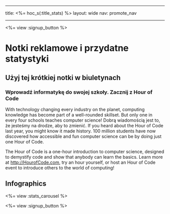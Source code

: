 * * *

title: <%= hoc_s(:title_stats) %> layout: wide nav: promote_nav

* * *

<a id="blurb"></a>

<%= view :signup_button %>

# Notki reklamowe i przydatne statystyki

## Użyj tej krótkiej notki w biuletynach

### Wprowadź informatykę do swojej szkoły. Zacznij z Hour of Code

With technology changing every industry on the planet, computing knowledge has become part of a well-rounded skillset. But only one in every four schools teaches computer science! Dobrą wiadomością jest to, że jesteśmy na drodze, aby to zmienić. If you heard about the Hour of Code last year, you might know it made history. 100 million students have now discovered how accessible and fun computer science can be by doing just one Hour of Code.

The Hour of Code is a one-hour introduction to computer science, designed to demystify code and show that anybody can learn the basics. Learn more at <http://HourofCode.com>, try an hour yourself, or host an Hour of Code event to introduce others to the world of computing!

<a id="infographics"></a>

## Infographics

<%= view :stats_carousel %>

<%= view :signup_button %>